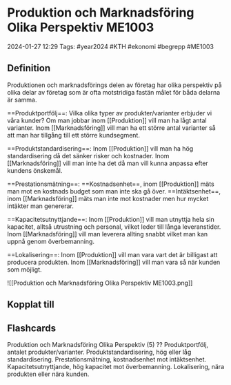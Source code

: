 # Produktion och Marknadsföring Olika Perspektiv ME1003

2024-01-27 12:29
Tags: #year2024 #KTH #ekonomi #begrepp #ME1003

## Definition

Produktionen och marknadsförings delen av företag har olika perspektiv på olika delar av företag som är ofta motstridiga fastän målet för båda delarna är samma.

==Produktportfölj==:
Vilka olika typer av produkter/varianter erbjuder vi våra kunder? Om man jobbar inom [[Produktion]] vill man ha lågt antal varianter. Inom [[Marknadsföring]] vill man ha ett större antal varianter så att man har tillgång till ett större kundsegment.

==Produktstandardisering==:
Inom [[Produktion]] vill man ha hög standardisering då det sänker risker och kostnader. Inom [[Marknadsföring]] vill man inte ha det då man vill kunna anpassa efter kundens önskemål.

==Prestationsmätning==:
==Kostnadsenhet==, inom [[Produktion]] mäts man mot en kostnads budget som man inte ska gå över. ==Intäktsenhet==, inom [[Marknadsföring]] mäts man inte mot kostnader men hur mycket intäkter man genererar.

==Kapacitetsutnyttjande==:
Inom [[Produktion]] vill man utnyttja hela sin kapacitet, alltså utrustning och personal, vilket leder till långa leveranstider. Inom [[Marknadsföring]] vill man leverera allting snabbt vilket man kan uppnå genom överbemanning.

==Lokalisering==:
Inom [[Produktion]] vill man vara vart det är billigast att producera produkten. Inom [[Marknadsföring]] vill man vara så när kunden som möjligt.

![[Produktion och Marknadsföring Olika Perspektiv ME1003.png]]

## Kopplat till

## Flashcards

Produktion och Marknadsföring Olika Perspektiv (5)
??
Produktportfölj, antalet produkter/varianter.
Produktstandardisering, hög eller låg standardisering.
Prestationsmätning, kostnadsenhet mot intäktsenhet.
Kapacitetsutnyttjande, hög kapacitet mot överbemanning.
Lokalisering, nära produkten eller nära kunden.
